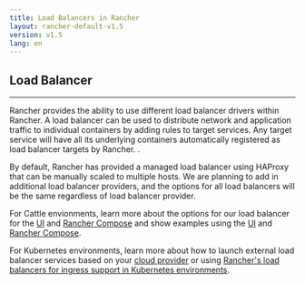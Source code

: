 ```yaml
---
title: Load Balancers in Rancher
layout: rancher-default-v1.5
version: v1.5
lang: en
---
```


## Load Balancer  
---

Rancher provides the ability to use different load balancer drivers within Rancher. A load balancer can be used to distribute network and application traffic to individual containers by adding rules to target services. Any target service will have all its underlying containers automatically registered as load balancer targets by Rancher. .

By default, Rancher has provided a managed load balancer using HAProxy that can be manually scaled to multiple hosts. We are planning to add in additional load balancer providers, and the options for all load balancers will be the same regardless of load balancer provider.

For Cattle envionments, learn more about the options for our load balancer for the [UI]({{site.baseurl}}/rancher/{{page.version}}/{{page.lang}}/cattle/adding-load-balancers/#load-balancer-options-in-the-UI) and [Rancher Compose]({{site.baseurl}}/rancher/{{page.version}}/{{page.lang}}/cattle/adding-load-balancers/#load-balancer-options-in-rancher-compose) and show examples using the [UI]({{site.baseurl}}/rancher/{{page.version}}/{{page.lang}}/cattle/adding-load-balancers/#adding-a-load-balancer-in-the-ui) and [Rancher Compose]({{site.baseurl}}/rancher/{{page.version}}/{{page.lang}}/cattle/adding-load-balancers/#adding-a-load-balancer-with-rancher-compose).

For Kubernetes environments, learn more about how to launch external load balancer services based on your [cloud provider]({{site.baseurl}}/rancher/{{page.version}}/{{page.lang}}/kubernetes/providers/) or using [Rancher's load balancers for ingress support in Kubernetes environments]({{site.baseurl}}/rancher/{{page.version}}/{{page.lang}}/kubernetes/ingress/).
